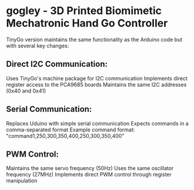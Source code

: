 # gogley - 3D Printed Biomimetic Mechatronic Hand Go Controller
TinyGo version maintains the same functionality as the Arduino code but with several key changes:

## Direct I2C Communication:

Uses TinyGo's machine package for I2C communication
Implements direct register access to the PCA9685 boards
Maintains the same I2C addresses (0x40 and 0x41)


## Serial Communication:

Replaces Uduino with simple serial communication
Expects commands in a comma-separated format
Example command format: "command1,250,300,350,400,250,300,350,400"


## PWM Control:

Maintains the same servo frequency (50Hz)
Uses the same oscillator frequency (27MHz)
Implements direct PWM control through register manipulation
